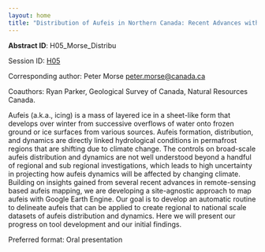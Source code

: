 ```yaml
---
layout: home
title: "Distribution of Aufeis in Northern Canada: Recent Advances with Google Earth Engine Mapping"
---
```



**Abstract ID**: H05_Morse_Distribu

Session ID: [H05](.)

Corresponding author: Peter Morse <a href="mailto:peter.morse@canada.ca">peter.morse@canada.ca</a>

Coauthors: Ryan Parker, Geological Survey of Canada, Natural Resources Canada. 

Aufeis (a.k.a., icing) is a mass of layered ice in a sheet-like form that develops over winter from successive overflows of water onto frozen ground or ice surfaces from various sources. Aufeis formation, distribution, and dynamics are directly linked hydrological conditions in permafrost regions that are shifting due to climate change. The controls on broad-scale aufeis distribution and dynamics are not well understood beyond a handful of regional and sub regional investigations, which leads to high uncertainty in projecting how aufeis dynamics will be affected by changing climate. Building on insights gained from several recent advances in remote-sensing based aufeis mapping, we are developing a site-agnostic approach to map aufeis with Google Earth Engine. Our goal is to develop an automatic routine to delineate aufeis that can be applied to create regional to national scale datasets of aufeis distribution and dynamics. Here we will present our progress on tool development and our initial findings.

Preferred format: Oral presentation
